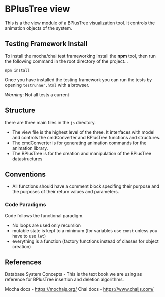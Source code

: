 # BPlusTree view
This is a the view module of a BPlusTree visualization tool. It controls the animation objects
of the system.


## **Testing Framework Install**
To install the mocha/chai test frameworking install the **npm** tool,
then run the following command in the root directory of the project...
```
npm install
```
Once you have installed the testing framework you can run the tests by opening
`testrunner.html` with a browser.

*Warning*: Not all tests a current

## Structure
there are three main files in the `js` directory. 

* The view file is the highest level of the three. It interfaces with model and
controls the cmdConverter and BPlusTree functions and structures.
* The cmdConverter is for generating animation commands for the animation library.
* The BPlusTree is for the creation and manipulation of the BPlusTree datastructures

## Conventions
* All functions should have a comment block specifing their purpose and the purposes of their return
values and parameters.

### Code Paradigms
Code follows the functional paradigm.
* No loops are used only recursion
* mutable state is kept to a minimum (for variables use `const` unless you 
  have to use `let`)
* everything is a function (factory functions instead of classes for object creation)

## References
Database System Concepts - This is the text book we are using as reference for BPlusTree insertion and
                           deletion algorithms.

Mocha docs - https://mochajs.org/
Chai docs - https://www.chaijs.com/

